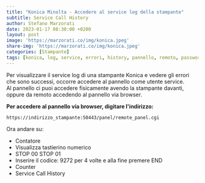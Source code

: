 ```yaml
---
title: "Konica Minolta - Accedere al service log della stampante"
subtitle: Service Call History
author: Stefano Marzorati
date: 2023-01-17 08:30:00 +0200
layout: post
image: 'https://marzorati.co/img/konica.jpeg'
share-img: 'https://marzorati.co/img/konica.jpeg'
categories: [Stampante]
tags: [konica, log, service, errori, history, pannello, remoto, password]
---
```

Per visualizzare il service log di una stampante Konica e vedere gli errori che sono successi, occorre accedere al pannello come utente service.   
Al pannello ci puoi accedere fisicamente avendo la stampante davanti, oppure da remoto accedendo al pannello via browser.   

**Per accedere al pannello via browser, digitare l'indirizzo:**   

	https://indirizzo_stampante:50443/panel/remote_panel.cgi

Ora andare su:   

- Contatore
- Visualizza tastierino numerico
- STOP 00 STOP 01
- Inserire il codice: 9272 per 4 volte e alla fine premere END
- Counter
- Service Call History
